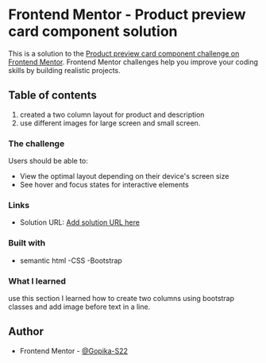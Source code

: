 # Frontend Mentor - Product preview card component solution

This is a solution to the [Product preview card component challenge on Frontend Mentor](https://www.frontendmentor.io/challenges/product-preview-card-component-GO7UmttRfa). Frontend Mentor challenges help you improve your coding skills by building realistic projects. 

## Table of contents

 1. created a two column layout for product and description
 2. use different images for large screen and small screen.



### The challenge

Users should be able to:

- View the optimal layout depending on their device's screen size
- See hover and focus states for interactive elements


### Links

- Solution URL: [Add solution URL here](https:///www.frontendmentor.io/product-preview-card)


### Built with

- semantic html
-CSS 
-Bootstrap

### What I learned

use this section I learned how to create two columns using bootstrap classes and add image before text in a line.




## Author


- Frontend Mentor - [@Gopika-S22](https://www.frontendmentor.io/profile/Gopika-S22)



